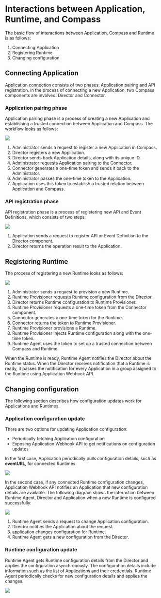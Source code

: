 # Interactions between Application, Runtime, and Compass

The basic flow of interactions between Application, Compass and Runtime is as follows:
1. Connecting Application
2. Registering Runtime
3. Changing configuration

## Connecting Application

Application connection consists of two phases: Application pairing and API registration. In the process of connecting a new Application, two Compass components are involved: Director and Connector.

### Application pairing phase

Application pairing phase is a process of creating a new Application and establishing a trusted connection between Application and Compass. The workflow looks as follows:

![](./assets/app-pairing.svg)

1. Administrator sends a request to register a new Application in Compass.
2. Director registers a new Application.
3. Director sends back Application details, along with its unique ID.
4. Administrator requests Application pairing to the Connector.
5. Connector generates a one-time token and sends it back to the Administrator.
6. Administrator passes the one-time token to the Application.
7. Application uses this token to establish a trusted relation between Application and Compass.

### API registration phase

API registration phase is a process of registering new API and Event Definitions, which consists of two steps:

![](./assets/api-registration.svg)

1. Application sends a request to register API or Event Definition to the Director component.
2. Director returns the operation result to the Application.

## Registering Runtime

The process of registering a new Runtime looks as follows:

![](./assets/runtime-creation.svg)

1. Administrator sends a request to provision a new Runtime.
2. Runtime Provisioner requests Runtime configuration from the Director.
3. Director returns Runtime configuration to Runtime Provisioner.
4. Runtime Provisioner requests a one-time token from the Connector component.
5. Connector generates a one-time token for the Runtime.
6. Connector returns the token to Runtime Provisioner.
7. Runtime Provisioner provisions a Runtime.
8. Runtime Provisioner injects Runtime configuration along with the one-time token.
9. Runtime Agent uses the token to set up a trusted connection between Compass and Runtime.

When the Runtime is ready, Runtime Agent notifies the Director about the Runtime status. When the Director receives notification that a Runtime is ready, it passes the notification for every Application in a group assigned to the Runtime using Application Webhook API.

## Changing configuration

The following section describes how configuration updates work for Applications and Runtimes.

### Application configuration update

There are two options for updating Application configuration:
- Periodically fetching Application configuration
- Exposing Application Webhook API to get notifications on configuration updates

In the first case, Application periodically pulls configuration details, such as **eventURL**, for connected Runtimes.

![](./assets/app-configuration-update.svg)

In the second case, if any connected Runtime configuration changes, Application Webhook API notifies an Application that new configuration details are available. The following diagram shows the interaction between Runtime Agent, Director and Application when a new Runtime is configured successfully:

![](./assets/runtime-notification.svg)

1. Runtime Agent sends a request to change Application configuration.
2. Director notifies the Application about the request.
3. application changes configuration for Runtime.
4. Runtime Agent gets a new configuration from the Director.

### Runtime configuration update

Runtime Agent gets Runtime configuration details from the Director and applies the configuration asynchronously. The configuration details include information such as the list of Applications and their credentials. Runtime Agent periodically checks for new configuration details and applies the changes.

![](./assets/runtime-configuration-update.svg)
